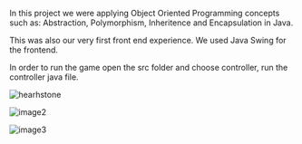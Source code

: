In this project we were applying Object Oriented Programming concepts such as: Abstraction, Polymorphism, Inheritence and Encapsulation in Java.

This was also our very first front end experience. We used Java Swing for the frontend.

In order to run the game open the src folder and choose controller, run the controller java file. 

![hearhstone](https://user-images.githubusercontent.com/30272808/162545094-13cf089d-6b7d-45c3-9cf5-0b010b009b99.jpg)

![image2](https://user-images.githubusercontent.com/30272808/162545100-29523b1b-c59e-4f69-a152-ca4801f38936.jpg)

![image3](https://user-images.githubusercontent.com/30272808/162545113-dcc011a5-b862-41ae-bf5f-a7b23abcc63e.jpg)
